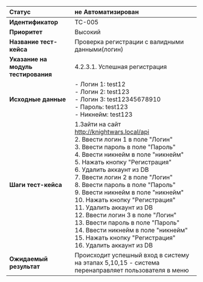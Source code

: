 |**Статус**|не Автоматизирован|
|:-----|:---------|
| **Идентификатор** | TC-005 |
| **Приоритет** | Высокий |
| **Название тест-кейса** | Проверка регистрации с валидными данными(логин) |
| **Указание на модуль тестирования** |4.2.3.1. Успешная регистрация |
| **Исходные данные** | - Логин 1: test12 <br>- Логин 2: test123 <br>- Логин 3: test12345678910 <br>- Пароль: test123  <br> - Никнейм: test123|
| **Шаги тест-кейса** | 1.Зайти на сайт http://knightwars.local/api <br>2. Ввести логин 1 в поле "Логин"<br>3. Ввести пароль в поле "Пароль" <br> 4. Ввести никнейм в поле "никнейм" <br> 5. Нажать кнопку "Регистрация" <br> 6. Удалить аккаунт из DB <br> 7. Ввести логин 2 в поле "Логин"<br>8. Ввести пароль в поле "Пароль" <br> 9. Ввести никнейм в поле "никнейм" <br> 10. Нажать кнопку "Регистрация" <br> 11. Удалить аккаунт из DB <br> 12. Ввести логин 3 в поле "Логин"<br>13. Ввести пароль в поле "Пароль" <br> 14. Ввести никнейм в поле "никнейм" <br> 15. Нажать кнопку "Регистрация" <br> 16. Удалить аккаунт из DB|
| **Ожидаемый результат** | Происходит успешный вход в систему на этапах 5,10,15 - система перенаправляет пользователя в меню |
